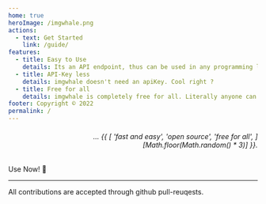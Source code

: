 ```yaml
---
home: true
heroImage: /imgwhale.png
actions:
  - text: Get Started
    link: /guide/
features:
  - title: Easy to Use
    details: Its an API endpoint, thus can be used in any programming language over HTTP.
  - title: API-Key less
    details: imgwhale doesn't need an apiKey. Cool right ?
  - title: Free for all
    details: imgwhale is completely free for all. Literally anyone can use it.
footer: Copyright © 2022
permalink: /
---
```


<h6 align="right">… {{ [
  'fast and easy',
  'open source',
  'free for all',
][Math.floor(Math.random() * 3)] }}.</h6>

Use Now! :rocket:

---

All contributions are accepted through github pull-reuqests.
